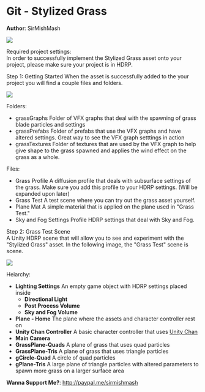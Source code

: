 # Git - Stylized Grass
**Author**: SirMishMash  

<img src = "https://github.com/SirMishMash/Unity-StylizedGrass/blob/main/Git_docImages/Grass1.PNG" />  

Required project settings:  
In order to successfully implement the Stylized Grass asset onto your project, please make sure your project is in HDRP.

Step 1: Getting Started
When the asset is successfully added to the your project you will find a couple files and folders. 

<img src = "https://github.com/SirMishMash/Unity-StylizedGrass/blob/main/Git_docImages/Starting1.PNG" />

Folders:
- grassGraphs      Folder of VFX graphs that deal with the spawning of grass blade particles and settings
- grassPrefabs     Folder of prefabs that use the VFX graphs and have altered settings. Great way to see the VFX graph setttings in action
- grassTextures    Folder of textures that are used by the VFX graph to help give shape to the grass spawned and applies the wind effect on the grass as a whole.

Files:
- Grass Profile                   A diffusion profile that deals with subsurface settings of the grass. Make sure you add this profile to your HDRP settings. (Will be expanded upon later)
- Grass Test                      A test scene where you can try out the grass asset yourself.
- Plane Mat                       A simple material that is applied on the plane used in "Grass Test."
- Sky and Fog Settings Profile    HDRP settings that deal with Sky and Fog.

Step 2: Grass Test Scene  
A Unity HDRP scene that will allow you to see and experiment with the "Stylized Grass" asset. In the following image, the "Grass Test" scene is scene.  

<img src = "https://github.com/SirMishMash/Unity-StylizedGrass/blob/main/Git_docImages/Scene1.PNG" />  

Heiarchy:
- **Lighting Settings**      An empty game object with HDRP settings placed inside  
  * **Directional Light**
  * **Post Process Volume**
  * **Sky and Fog Volume**
- **Plane - Home**           The plane where the assets and character controller rest on
- **Unity Chan Controller**  A basic character controller that uses [Unity Chan](https://assetstore.unity.com/packages/3d/characters/unity-chan-model-18705) 
- **Main Camera**            
- **GrassPlane-Quads**       A plane of grass that uses quad particles 
- **GrassPlane-Tris**        A plane of grass that uses triangle particles 
- **gCircle-Quad**           A circle of quad particles
- **gPlane-Tris**            A large plane of triangle particles with altered parameters to spawn more grass on a larger surface area


**Wanna Support Me?**: http://paypal.me/sirmishmash
